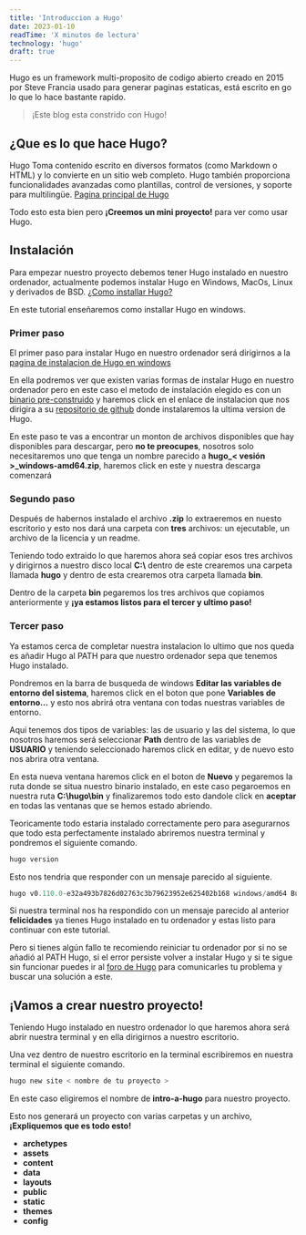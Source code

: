 ```yaml
---
title: 'Introduccion a Hugo'
date: 2023-01-10
readTime: 'X minutos de lectura'
technology: 'hugo'
draft: true
---
```


Hugo es un framework multi-proposito de codigo abierto creado en 2015 por Steve Francia usado para generar paginas estaticas, está escrito en go lo que lo hace bastante rapido.

> ¡Este blog esta constrido con Hugo!

## ¿Que es lo que hace Hugo?

Hugo Toma contenido escrito en diversos formatos (como Markdown o HTML) y lo convierte en un sitio web completo. Hugo también proporciona funcionalidades avanzadas como plantillas, control de versiones, y soporte para multilingüe. [Pagina principal de Hugo](https://gohugo.io/)

Todo esto esta bien pero **¡Creemos un mini proyecto!** para ver como usar Hugo.

## Instalación

Para empezar nuestro proyecto debemos tener Hugo instalado en nuestro ordenador, actualmente podemos instalar Hugo en Windows, MacOs, Linux y derivados de BSD. [¿Como installar Hugo?](https://gohugo.io/installation/)

En este tutorial enseñaremos como installar Hugo en windows.

### Primer paso

El primer paso para instalar Hugo en nuestro ordenador será dirigirnos a la [pagina de instalacion de Hugo en windows](https://gohugo.io/installation/windows/)

En ella podremos ver que existen varias formas de instalar Hugo en nuestro ordenador pero en este caso el metodo de instalación elegido es con un [binario pre-construido](https://gohugo.io/installation/windows/#prebuilt-binaries) y haremos click en el enlace de instalacion que nos dirigira a su [repositorio de github](https://github.com/gohugoio/hugo/releases) donde instalaremos la ultima version de Hugo.

En este paso te vas a encontrar un monton de archivos disponibles que hay disponibles para descargar, pero **no te preocupes**, nosotros solo necesitaremos uno que tenga un nombre parecido a **hugo_< vesión >_windows-amd64.zip**, haremos click en este y nuestra descarga comenzará

### Segundo paso

Después de habernos instalado el archivo **.zip** lo extraeremos en nuesto escritorio y esto nos dará una carpeta con **tres** archivos: un ejecutable, un archivo de la licencia y un readme.

Teniendo todo extraido lo que haremos ahora seá copiar esos tres archivos y dirigirnos a nuestro disco local **C:\\** dentro de este crearemos una carpeta llamada **hugo** y dentro de esta crearemos otra carpeta llamada **bin**.

Dentro de la carpeta **bin** pegaremos los tres archivos que copiamos anteriormente y **¡ya estamos listos para el tercer y ultimo paso!**

### Tercer paso

Ya estamos cerca de completar nuestra instalacion lo ultimo que nos queda es añadir Hugo al PATH para que nuestro ordenador sepa que tenemos Hugo instalado.

Pondremos en la barra de busqueda de windows **Editar las variables de entorno del sistema**, haremos click en el boton que pone **Variables de entorno...** y esto nos abrirá otra ventana con todas nuestras variables de entorno.

Aqui tenemos dos tipos de variables: las de usuario y las del sistema, lo que nosotros haremos será seleccionar **Path** dentro de las variables de **USUARIO** y teniendo seleccionado haremos click en editar, y de nuevo esto nos abrira otra ventana.

En esta nueva ventana haremos click en el boton de **Nuevo** y pegaremos la ruta donde se situa nuestro binario instalado, en este caso pegaroemos en nuestra ruta **C:\\hugo\\bin** y finalizaremos todo esto dandole click en **aceptar** en todas las ventanas que se hemos estado abriendo.

Teoricamente todo estaria instalado correctamente pero para asegurarnos que todo esta perfectamente instalado abriremos nuestra terminal y pondremos el siguiente comando.
```powershell
hugo version
```
Esto nos tendria que responder con un mensaje parecido al siguiente.
```powershell
hugo v0.110.0-e32a493b7826d02763c3b79623952e625402b168 windows/amd64 BuildDate=2023-01-17T12:16:09Z VendorInfo=gohugoio
```

Si nuestra terminal nos ha respondido con un mensaje parecido al anterior **felicidades** ya tienes Hugo instalado en tu ordenador y estas listo para continuar con este tutorial.

Pero si tienes algún fallo te recomiendo reiniciar tu ordenador por si no se añadió al PATH Hugo, si el error persiste volver a instalar Hugo y si te sigue sin funcionar puedes ir al [foro de Hugo](https://discourse.gohugo.io/) para comunicarles tu problema y buscar una solución a este.

## ¡Vamos a crear nuestro proyecto!

Teniendo Hugo instalado en nuestro ordenador lo que haremos ahora será abrir nuestra terminal y en ella dirigirnos a nuestro escritorio.

Una vez dentro de nuestro escritorio en la terminal escribiremos en nuestra terminal el siguiente comando.

```powershell
hugo new site < nombre de tu proyecto >
```
En este caso eligiremos el nombre de **intro-a-hugo** para nuestro proyecto.

Esto nos generará un proyecto con varias carpetas y un archivo, **¡Expliquemos que es todo esto!**

* **archetypes**
* **assets**
* **content**
* **data**
* **layouts**
* **public**
* **static**
* **themes**
* **config**